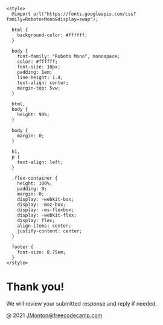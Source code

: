 
<html lang="en">
  <head>
    <meta charset="UTF-8" />
    <title>
      Thank You message for Cat Photo App form submission| freeCodeCamp.org
    </title>
    <link
      rel="icon"
      href="https://raw.githubusercontent.com/freeCodeCamp/freeCodeCamp/master/docs/images/branding/favicon.ico"
    />
    <meta http-equiv="X-UA-Compatible" content="IE=edge,chrome=1" />
    <meta
      name="viewport"
      content="width=device-width, user-scalable=no, initial-scale=1.0, maximum-scale=1.0, minimum-scale=1.0"
    />

    <style>
      @import url("https://fonts.googleapis.com/css?family=Roboto+Mono&display=swap");

      html {
        background-color: #ffffff;
      }

      body {
        font-family: "Roboto Mono", monospace;
        color: #ffffff;
        font-size: 18px;
        padding: 1em;
        line-height: 1.4;
        text-align: center;
        margin-top: 5vw;
      }

      html,
      body {
        height: 90%;
      }

      body {
        margin: 0;
      }

      h1,
      p {
        text-align: left;
      }

      .flex-container {
        height: 100%;
        padding: 0;
        margin: 0;
        display: -webkit-box;
        display: -moz-box;
        display: -ms-flexbox;
        display: -webkit-flex;
        display: flex;
        align-items: center;
        justify-content: center;
      }
      
      footer {
        font-size: 0.75em;
      }
    </style>
  </head>

  <body>
    <div class="flex-container">
      <div class="message-container">
        <h1>Thank you!</h1>
        <p>We will review your submitted response and reply if needed.</p>
      </div>
    </div>
    <footer>
      @ 2021 <a href="https://freeCodeCamp.org" target="_blank">JMonton@freecodecamp.com</a>
    </footer>
  </body>
</html>

